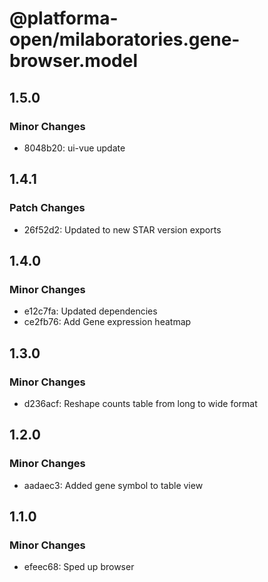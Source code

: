 # @platforma-open/milaboratories.gene-browser.model

## 1.5.0

### Minor Changes

- 8048b20: ui-vue update

## 1.4.1

### Patch Changes

- 26f52d2: Updated to new STAR version exports

## 1.4.0

### Minor Changes

- e12c7fa: Updated dependencies
- ce2fb76: Add Gene expression heatmap

## 1.3.0

### Minor Changes

- d236acf: Reshape counts table from long to wide format

## 1.2.0

### Minor Changes

- aadaec3: Added gene symbol to table view

## 1.1.0

### Minor Changes

- efeec68: Sped up browser
